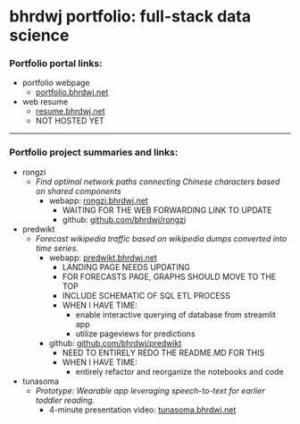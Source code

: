 # bhrdwj portfolio: full-stack data science

### Portfolio portal links:
- portfolio webpage
  - [portfolio.bhrdwj.net](https://portfolio.bhrdwj.net)
- web resume
  - [resume.bhrdwj.net](https://resume.bhrdwj.net) 
  - NOT HOSTED YET

---

### Portfolio project summaries and links:
- rongzi
  - *Find optimal network paths connecting Chinese characters based on shared components*
    - webapp: [rongzi.bhrdwj.net](https://rongzi.bhrdwj.net)  
      - WAITING FOR THE WEB FORWARDING LINK TO UPDATE
      - github: [github.com/bhrdwj/rongzi](https://github.com/bhrdj/rongzi)
- predwikt
  - *Forecast wikipedia traffic based on wikipedia dumps converted into time series.*
    - webapp: [predwikt.bhrdwj.net](https://predwikt.bhrdwj.net) 
      - LANDING PAGE NEEDS UPDATING
      - FOR FORECASTS PAGE, GRAPHS SHOULD MOVE TO THE TOP
      - INCLUDE SCHEMATIC OF SQL ETL PROCESS
      - WHEN I HAVE TIME:
        - enable interactive querying of database from streamlit app
        - utilize pageviews for predictions
    - github: [github.com/bhrdwj/predwikt](https://github.com/bhrdj/predwikt)
      - NEED TO ENTIRELY REDO THE README.MD FOR THIS
      - WHEN I HAVE TIME:
        - entirely refactor and reorganize the notebooks and code
- tunasoma
  - *Prototype: Wearable app leveraging speech-to-text for earlier toddler reading.*
    - 4-minute presentation video: [tunasoma.bhrdwj.net](https://tunasoma.bhrdwj.net)

